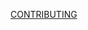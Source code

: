 <!-- 這裏沒有要求一定要用英文寫 pr 或英文寫註釋, 只要要求會看就可以了, 哪怕用翻譯來看也好 -->
<!-- 另外如果只是看到某個文檔只有英文或註釋只有英文部分就不用翻譯成中文水 pr 了，之前大費周章在這裏寫這裏是因爲看到某些 pr 我看了真的難繃，直接 close 還他媽表現得我做錯了一樣 -->
<!-- 直接看看 issues 裏面的 bug，enhancement 標籤的問題提個 pr 或參與討論也好 -->
[CONTRIBUTING](/docs/CONTRIBUTING.md)
